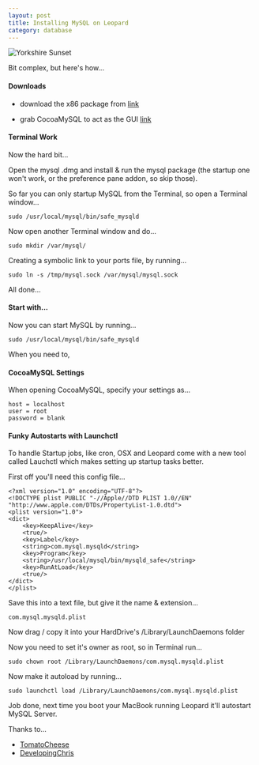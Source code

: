 ```yaml
---
layout: post
title: Installing MySQL on Leopard
category: database
---
```


![Yorkshire Sunset](http://farm3.static.flickr.com/2015/2048813240_75a01fb919.jpg)

Bit complex, but here's how...

#### Downloads

* download the x86 package from [link](http://dev.mysql.com/downloads/)

* grab CocoaMySQL to act as the GUI [link](http://cocoamysql.sourceforge.net/)

#### Terminal Work

Now the hard bit...

Open the mysql .dmg and install & run the mysql package (the startup one won't work, or the preference pane addon, so skip those).

So far you can only startup MySQL from the Terminal, so open a Terminal window...

    sudo /usr/local/mysql/bin/safe_mysqld

Now open another Terminal window and do...

    sudo mkdir /var/mysql/

Creating a symbolic link to your ports file, by running...

    sudo ln -s /tmp/mysql.sock /var/mysql/mysql.sock

All done...

#### Start with...

Now you can start MySQL by running...

    sudo /usr/local/mysql/bin/safe_mysqld

When you need to,

#### CocoaMySQL Settings

When opening CocoaMySQL, specify your settings as...

    host = localhost
    user = root
    password = blank

#### Funky Autostarts with Launchctl

To handle Startup jobs, like cron, OSX and Leopard come with a new tool called Lauchctl which makes setting up startup tasks better.

First off you'll need this config file...

    <?xml version="1.0" encoding="UTF-8"?>
    <!DOCTYPE plist PUBLIC "-//Apple//DTD PLIST 1.0//EN" "http://www.apple.com/DTDs/PropertyList-1.0.dtd">
    <plist version="1.0">
    <dict>
    	<key>KeepAlive</key>
    	<true/>
    	<key>Label</key>
    	<string>com.mysql.mysqld</string>
    	<key>Program</key>
    	<string>/usr/local/mysql/bin/mysqld_safe</string>
    	<key>RunAtLoad</key>
    	<true/>
    </dict>
    </plist>

Save this into a text file, but give it the name & extension...

    com.mysql.mysqld.plist

Now drag / copy it into your HardDrive's /Library/LaunchDaemons folder

Now you need to set it's owner as root, so in Terminal run...

    sudo chown root /Library/LaunchDaemons/com.mysql.mysqld.plist

Now make it autoload by running...

    sudo launchctl load /Library/LaunchDaemons/com.mysql.mysqld.plist

Job done, next time you boot your MacBook running Leopard it'll autostart MySQL Server.

Thanks to...

* [TomatoCheese](http://blog.tomatocheese.com/archives/2007/11/1/migrating_mysql_to_mac_os_x_leopard/)
* [DevelopingChris](http://www.developingchris.com/2007/10/26/mysql-and-os-x-105-leopard/)

